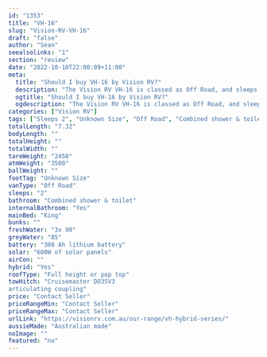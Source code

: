 ```yaml
---
id: "1353"
title: "VH-16"
slug: "Vision-RV-VH-16"
draft: "false"
author: "Sean"
seealsolinks: "1"
section: "review"
date: "2022-10-10T22:00:09+11:00"
meta:
  title: "Should I buy VH-16 by Vision RV?"
  description: "The Vision RV VH-16 is classed as Off Road, and sleeps 2 people. It is Australian made and comes in at Unknown Size. It generally has Combined shower & toilet."
  ogtitle: "Should I buy VH-16 by Vision RV?"
  ogdescription: "The Vision RV VH-16 is classed as Off Road, and sleeps 2 people. It is Australian made and comes in at Unknown Size. It generally has Combined shower & toilet."
categories: ["Vision RV"]
tags: ["Sleeps 2", "Unknown Size", "Off Road", "Combined shower & toilet", "Full height or pop top", "Price Unknown", "Australian made"]
totalLength: "7.32"
bodyLength: ""
totalHeight: ""
totalWidth: ""
tareWeight: "2450"
atmWeight: "3500"
ballWeight: ""
footTag: "Unknown Size"
vanType: "Off Road"
sleeps: "2"
bathroom: "Combined shower & toilet"
internalBathroom: "Yes"
mainBed: "King"
bunks: ""
freshWater: "3x 90"
greyWater: "85"
battery: "300 Ah lithium battery"
solar: "600W of solar panels"
airCon: ""
hybrid: "Yes"
roofType: "Full height or pop top"
towHitch: "Cruisemaster DO35V3
articulating coupling"
price: "Contact Seller"
priceRangeMin: "Contact Seller"
priceRangeMax: "Contact Seller"
urlLink: "https://visionrv.com.au/our-range/vh-hybrid-series/"
aussieMade: "Australian made"
noImage: ""
featured: "no"
---
```

